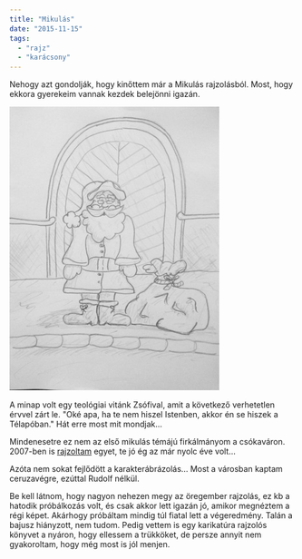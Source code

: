 ```yaml
---
title: "Mikulás"
date: "2015-11-15"
tags: 
  - "rajz"
  - "karácsony"
---
```


Nehogy azt gondolják, hogy kinőttem már a Mikulás rajzolásból. Most, hogy ekkora gyerekeim vannak kezdek belejönni igazán.

![mikulas.JPG](images/mikulas-370x500.jpg)

A minap volt egy teológiai vitánk Zsófival, amit a következő verhetetlen érvvel zárt le. "Oké apa, ha te nem hiszel Istenben, akkor én se hiszek a Télapóban." Hát erre most mit mondjak...

Mindenesetre ez nem az első mikulás témájú firkálmányom a csókaváron. 2007-ben is [rajzoltam](https://csokavar.hu/blog/2007/12/santa-kloz/) egyet, te jó ég az már nyolc éve volt...

Azóta nem sokat fejlődött a karakterábrázolás... Most a városban kaptam ceruzavégre, ezúttal Rudolf nélkül.

Be kell látnom, hogy nagyon nehezen megy az öregember rajzolás, ez kb a hatodik próbálkozás volt, és csak akkor lett igazán jó, amikor megnéztem a régi képet. Akárhogy próbáltam mindig túl fiatal lett a végeredmény. Talán a bajusz hiányzott, nem tudom. Pedig vettem is egy karikatúra rajzolós könyvet a nyáron, hogy ellessem a trükköket, de persze annyit nem gyakoroltam, hogy még most is jól menjen.
